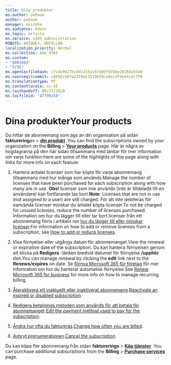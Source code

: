 ```yaml
---
title: Dina produkter
ms.author: pebaum
author: pebaum
manager: mnirkhe
ms.audience: Admin
ms.topic: article
ms.service: o365-administration
ROBOTS: NOINDEX, NOFOLLOW
localization_priority: Normal
ms.collection: Adm_O365
ms.custom:
- "9001669"
- "3736"
ms.openlocfilehash: c7c4e9427bcdd1416a197d8df078be2638da55a0
ms.sourcegitcommit: c6692ce0fa1358ec3529e59ca0ecdfdea4cdc759
ms.translationtype: MT
ms.contentlocale: sv-SE
ms.lasthandoff: 09/15/2020
ms.locfileid: "47799258"
---
```

# <a name="your-products"></a><span data-ttu-id="850a4-102">Dina produkter</span><span class="sxs-lookup"><span data-stu-id="850a4-102">Your products</span></span>

<span data-ttu-id="850a4-103">Du hittar de abonnemang som ägs av din organisation på sidan **fakturering**av  >  **[din produkt](https://go.microsoft.com/fwlink/p/?linkid=842054)** .</span><span class="sxs-lookup"><span data-stu-id="850a4-103">You can find the subscriptions owned by your organization on the **Billing** > **[Your products](https://go.microsoft.com/fwlink/p/?linkid=842054)** page.</span></span> <span data-ttu-id="850a4-104">Här är några av högdagrarna på den här sidan tillsammans med länkar för mer information om varje funktion:</span><span class="sxs-lookup"><span data-stu-id="850a4-104">Here are some of the highlights of this page along with links for more info on each feature:</span></span>

1. <span data-ttu-id="850a4-105">Hantera antalet licenser som har köpts för varje abonnemang tillsammans med hur många som används.</span><span class="sxs-lookup"><span data-stu-id="850a4-105">Manage the number of licenses that have been purchased for each subscription along with how many are in use.</span></span>  <span data-ttu-id="850a4-106">**Obs!** licenser som inte används (inte är tilldelade till en användare) kan fortfarande tas bort.</span><span class="sxs-lookup"><span data-stu-id="850a4-106">**Note**: Licenses that are not in use (not assigned to a user) are still charged.</span></span>  <span data-ttu-id="850a4-107">För att inte debiteras för oanvända licenser minskar du antalet köpta licenser.</span><span class="sxs-lookup"><span data-stu-id="850a4-107">To not be charged for unused licenses, reduce the number of licenses purchased.</span></span> <span data-ttu-id="850a4-108">Information om hur du lägger till eller tar bort licenser från ett abonnemang finns i artikeln om [hur du lägger till eller minskar licenser](https://docs.microsoft.com/alchemyinsights/how-to-add-or-reduce-licenses).</span><span class="sxs-lookup"><span data-stu-id="850a4-108">For information on how to add or remove licenses from a subscription, see [How to add or reduce licenses](https://docs.microsoft.com/alchemyinsights/how-to-add-or-reduce-licenses).</span></span>

2. <span data-ttu-id="850a4-109">Visa förnyelse-eller utgångs datum för abonnemanget.</span><span class="sxs-lookup"><span data-stu-id="850a4-109">View the renewal or expiration date of the subscription.</span></span>  <span data-ttu-id="850a4-110">Du kan hantera förnyelsen genom att klicka på **Redigera** -länken bredvid datumet för förnyelse **/upphör** den.</span><span class="sxs-lookup"><span data-stu-id="850a4-110">You can manage renewal by clicking the **edit** link next to the **Renews/expires** on date.</span></span>  <span data-ttu-id="850a4-111">Se [förnya Microsoft 365 för företag](https://go.microsoft.com/fwlink/?linkid=2119216) för mer information om hur du hanterar automatisk förnyelse.</span><span class="sxs-lookup"><span data-stu-id="850a4-111">See [Renew Microsoft 365 for business](https://go.microsoft.com/fwlink/?linkid=2119216) for more info on how to manage recurring billing.</span></span>

3. <span data-ttu-id="850a4-112">[Återaktivera ett inaktuellt eller inaktiverat abonnemang](https://go.microsoft.com/fwlink/?linkid=2117519).</span><span class="sxs-lookup"><span data-stu-id="850a4-112">[Reactivate an expired or disabled subscription](https://go.microsoft.com/fwlink/?linkid=2117519).</span></span>

4. <span data-ttu-id="850a4-113">[Redigera betalnings metoden som används för att betala för abonnemanget](https://go.microsoft.com/fwlink/?linkid=2117167).</span><span class="sxs-lookup"><span data-stu-id="850a4-113">[Edit the payment method used to pay for the subscription](https://go.microsoft.com/fwlink/?linkid=2117167).</span></span>

5. <span data-ttu-id="850a4-114">[Ändra hur ofta du faktureras](https://go.microsoft.com/fwlink/?linkid=2119112).</span><span class="sxs-lookup"><span data-stu-id="850a4-114">[Change how often you are billed](https://go.microsoft.com/fwlink/?linkid=2119112).</span></span>

6. <span data-ttu-id="850a4-115">[Avbryt prenumerationen](https://go.microsoft.com/fwlink/?linkid=2119113).</span><span class="sxs-lookup"><span data-stu-id="850a4-115">[Cancel the subscription](https://go.microsoft.com/fwlink/?linkid=2119113).</span></span>

<span data-ttu-id="850a4-116">Du kan köpa fler abonnemang från sidan **fakturerings**  >  [**Köp tjänster**](https://go.microsoft.com/fwlink/p/?linkid=868433) .</span><span class="sxs-lookup"><span data-stu-id="850a4-116">You can purchase additional subscriptions from the **Billing** > [**Purchase services**](https://go.microsoft.com/fwlink/p/?linkid=868433) page.</span></span>
